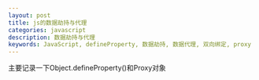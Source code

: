 ```yaml
---
layout: post
title: js的数据劫持与代理
categories: javascript
description: 数据劫持与代理
keywords: JavaScript, defineProperty, 数据劫持, 数据代理, 双向绑定, proxy
---
```



主要记录一下Object.defineProperty()和Proxy对象



